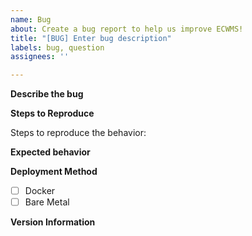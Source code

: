 ```yaml
---
name: Bug
about: Create a bug report to help us improve ECWMS!
title: "[BUG] Enter bug description"
labels: bug, question
assignees: ''

---
```


<!---
Everything inside these brackets is hidden - please remove them where you fill out information.
--->


**Describe the bug**
<!---
A clear and concise description of what the bug is.
--->

**Steps to Reproduce**

Steps to reproduce the behavior:
<!---
1. Go to '...'
2. Click on '....'
3. Scroll down to '....'
4. See error
--->

**Expected behavior**
<!---
A clear and concise description of what you expected to happen.
--->

<!---
**Screenshots**
If applicable, add screenshots to help explain your problem.
--->

**Deployment Method**
- [ ] Docker
- [ ] Bare Metal

**Version Information**
<!---
You can get this by going to the "About ECWMS" section in the upper right corner and clicking on to the "copy version information"
--->
